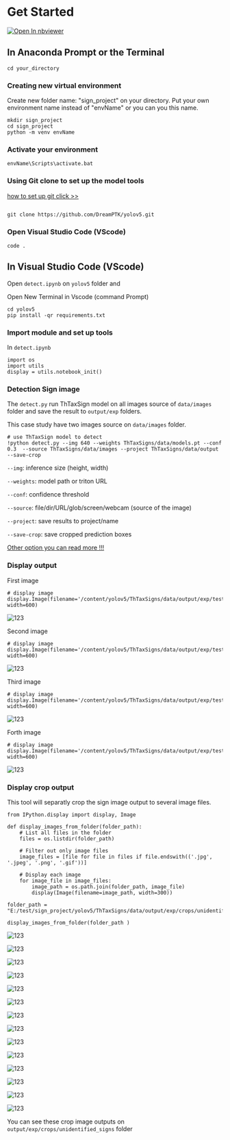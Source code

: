 # Get Started

<a href="https://nbviewer.org/github/DreamPTK/yolov5/blob/master/detect.ipynb"><img src="https://user-images.githubusercontent.com/2791223/29387450-e5654c72-8294-11e7-95e4-090419520edb.png" alt="Open In nbviewer"></a>

## In Anaconda Prompt or the Terminal

    cd your_directory

### Creating new virtual environment
Create new folder name: "sign_project" on your directory. Put your own environment name instead of "envName" or you can you this name.

    mkdir sign_project
    cd sign_project
    python -m venv envName

### Activate your environment 

    envName\Scripts\activate.bat


<!-- ### Installation

    pip install ThTaxSigns -->


<!-- open new terminal (command line) -->

### Using Git clone to set up the model tools
[how to set up git click >>](https://stackpython.medium.com/%E0%B8%97%E0%B8%B3%E0%B8%84%E0%B8%A7%E0%B8%B2%E0%B8%A1%E0%B8%A3%E0%B8%B9%E0%B9%89%E0%B8%88%E0%B8%B1%E0%B8%81-git-github-%E0%B8%9E%E0%B8%A3%E0%B9%89%E0%B8%AD%E0%B8%A1%E0%B8%81%E0%B8%B2%E0%B8%A3%E0%B9%83%E0%B8%8A%E0%B9%89%E0%B8%87%E0%B8%B2%E0%B8%99%E0%B8%A3%E0%B9%88%E0%B8%A7%E0%B8%A1%E0%B8%81%E0%B8%B1%E0%B8%9A-vs-code-%E0%B9%80%E0%B8%9A%E0%B8%B7%E0%B9%89%E0%B8%AD%E0%B8%87%E0%B8%95%E0%B9%89%E0%B8%99-f848f41a39e9)

```

git clone https://github.com/DreamPTK/yolov5.git

```
### Open Visual Studio Code (VScode)

```
code .

```


## In Visual Studio Code (VScode)

Open `detect.ipynb` on `yolov5` folder and

Open New Terminal in Vscode (command Prompt)

```
cd yolov5
pip install -qr requirements.txt  

```

### Import module and set up tools

In `detect.ipynb`

```
import os
import utils
display = utils.notebook_init()

```

### Detection Sign image

The `detect.py` run ThTaxSign model on all images source of `data/images` folder and save the result to `output/exp` folders.

This case study have two images source on `data/images` folder.

```
# use ThTaxSign model to detect 
!python detect.py --img 640 --weights ThTaxSigns/data/models.pt --conf 0.3  --source ThTaxSigns/data/images --project ThTaxSigns/data/output --save-crop

```
 `--img`: inference size (height, width)

`--weights`: model path or triton URL

`--conf`: confidence threshold

`--source`: file/dir/URL/glob/screen/webcam (source of the image)

`--project`: save results to project/name

`--save-crop`: save cropped prediction boxes

[Other option you can read more !!!](https://github.com/ultralytics/yolov5/blob/master/detect.py)



### Display output

First image

```
# display image
display.Image(filename='/content/yolov5/ThTaxSigns/data/output/exp/testimg2.jpg', width=600)

```

![123](img/testimg2.jpg)

Second image

```
# display image
display.Image(filename='/content/yolov5/ThTaxSigns/data/output/exp/testimg2.jpg', width=600)

```

![123](img/testimg3.jpg)


Third image

```
# display image
display.Image(filename='/content/yolov5/ThTaxSigns/data/output/exp/testimg4.jpg', width=600)

```

![123](img/testimg4.jpg)


Forth image

```
# display image
display.Image(filename='/content/yolov5/ThTaxSigns/data/output/exp/testimg5.jpg', width=600)

```

![123](img/testimg5.jpg)



### Display crop output

This tool will separatly crop the sign image output to several image files.

```
from IPython.display import display, Image

def display_images_from_folder(folder_path):
    # List all files in the folder
    files = os.listdir(folder_path)
    
    # Filter out only image files
    image_files = [file for file in files if file.endswith(('.jpg', '.jpeg', '.png', '.gif'))]
    
    # Display each image
    for image_file in image_files:
        image_path = os.path.join(folder_path, image_file)
        display(Image(filename=image_path, width=300))

```

```
folder_path = "E:/test/sign_project/yolov5/ThTaxSigns/data/output/exp/crops/unidentified_signs"

display_images_from_folder(folder_path )

```

![123](img/testimg_crop.jpg)

![123](img/testimg31.jpg)

![123](img/testimg32.jpg)

![123](img/testimg33.jpg)

![123](img/testimg41.jpg)

![123](img/testimg42.jpg)

![123](img/testimg51.jpg)

![123](img/testimg52.jpg)

![123](img/testimg53.jpg)

![123](img/testimg54.jpg)

![123](img/testimg55.jpg)

![123](img/testimg56.jpg)

![123](img/testimg57.jpg)

![123](img/testimg58.jpg)

You can see these crop image outputs on `output/exp/crops/unidentified_signs` folder



